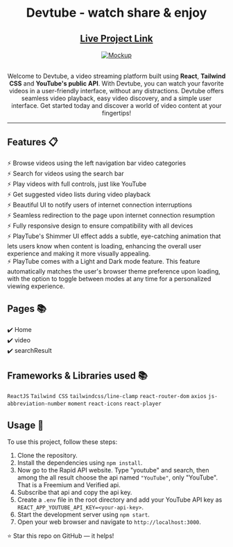 <div align="center">

<h1><strong>Devtube</strong> - watch share & enjoy</h1>

<h2>
  <a href="https://yt-devtube.vercel.app/" target="_blank" >Live Project Link</a>
</h2>

<div align="center">
  <a href="https://yt-devtube.vercel.app/">
    <img alt="Mockup" src="https://avatars.githubusercontent.com/u/153381315?s=400&u=c23b1fb95565c8bf813d4628e9da8c21783aae71&v=4" />
  </a>
</div>

<br/>

<P>Welcome to Devtube, a video streaming platform built using <strong>React</strong>, <strong>Tailwind CSS</strong> and <strong>YouTube's public API</strong>. With Devtube, you can watch your favorite videos in a user-friendly interface, without any distractions. Devtube offers seamless video playback, easy video discovery, and a simple user interface. Get started today and discover a world of video content at your fingertips!</p>

</div>

---

## Features 📋

⚡️ Browse videos using the left navigation bar video categories\
⚡️ Search for videos using the search bar\
⚡️ Play videos with full controls, just like YouTube\
⚡️ Get suggested video lists during video playback\
⚡️ Beautiful UI to notify users of internet connection interruptions\
⚡️ Seamless redirection to the page upon internet connection resumption\
⚡️ Fully responsive design to ensure compatibility with all devices\
⚡️ PlayTube's Shimmer UI effect adds a subtle, eye-catching animation that lets users know when content is loading, enhancing the overall user experience and making it more visually appealing.\
⚡️ PlayTube comes with a Light and Dark mode feature. This feature automatically matches the user's browser theme preference upon loading, with the option to toggle between modes at any time for a personalized viewing experience.

## Pages 📚

✔️ Home\
✔️ video\
✔️ searchResult

## Frameworks & Libraries used 📚

`ReactJS` `Tailwind CSS` `tailwindcss/line-clamp` `react-router-dom` `axios` `js-abbreviation-number` `moment` `react-icons` `react-player`

## Usage 🍕

To use this project, follow these steps:

1. Clone the repository.
2. Install the dependencies using `npm install`.
3. Now go to the Rapid API website. Type "youtube" and search, then among the all result choose the api named `"YouTube"`, only "YouTube". That is a Freemium and Verified api.
4. Subscribe that api and copy the api key.
5. Create a `.env` file in the root directory and add your YouTube API key as `REACT_APP_YOUTUBE_API_KEY=<your-api-key>`.
6. Start the development server using `npm start`.
7. Open your web browser and navigate to `http://localhost:3000`.

⭐ Star this repo on GitHub — it helps!
